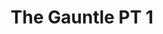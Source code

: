 ---
title: The Gauntle PT 1
description: "How to use this blog template."
category: BOOT2ROOT
draft: false
---